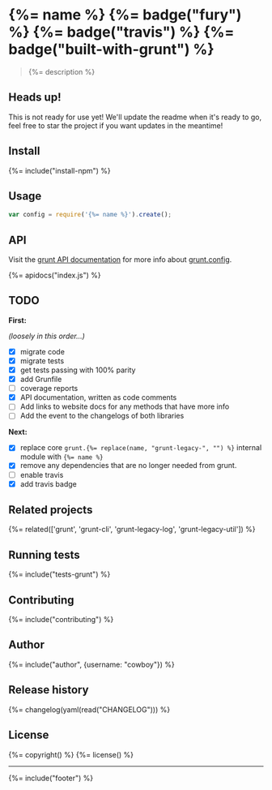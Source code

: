 # {%= name %} {%= badge("fury") %} {%= badge("travis") %} {%= badge("built-with-grunt") %}

> {%= description %}

## Heads up!

This is not ready for use yet! We'll update the readme when it's ready to go, feel free to star the project if you want updates in the meantime!

## Install
{%= include("install-npm") %}

## Usage

```js
var config = require('{%= name %}').create();
```

## API

Visit the [grunt API documentation][api] for more info about [grunt.config][grunt-config].

{%= apidocs("index.js") %}

## TODO

**First:**

_(loosely in this order...)_

- [x] migrate code
- [x] migrate tests
- [x] get tests passing with 100% parity
- [x] add Grunfile
- [ ] coverage reports
- [x] API documentation, written as code comments
- [ ] Add links to website docs for any methods that have more info
- [ ] Add the event to the changelogs of both libraries

**Next:**

- [x] replace core `grunt.{%= replace(name, "grunt-legacy-", "") %}` internal module with `{%= name %} `
- [x] remove any dependencies that are no longer needed from grunt.
- [ ] enable travis
- [x] add travis badge

## Related projects
{%= related(['grunt', 'grunt-cli', 'grunt-legacy-log', 'grunt-legacy-util']) %}

## Running tests
{%= include("tests-grunt") %}

## Contributing
{%= include("contributing") %}

## Author
{%= include("author", {username: "cowboy"}) %}

## Release history
{%= changelog(yaml(read("CHANGELOG"))) %}

## License
{%= copyright() %}
{%= license() %}

***

{%= include("footer") %}

[grunt-config]: http://gruntjs.com/api/grunt.config
[api]: http://gruntjs.com/api
<!-- deps: verb -->